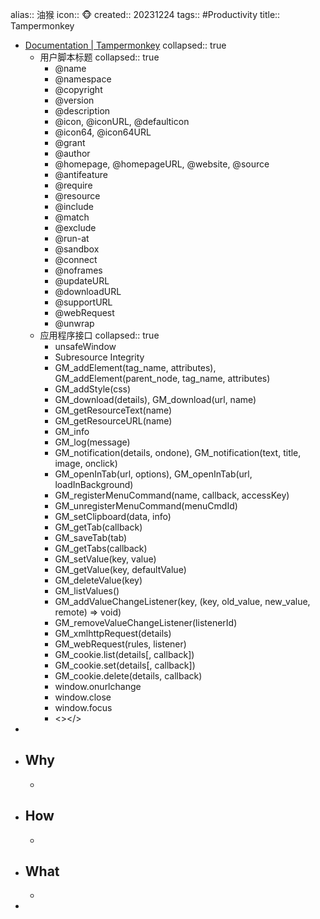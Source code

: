 alias:: 油猴
icon:: 🐵
created:: 20231224
tags:: #Productivity
title:: Tampermonkey
- [Documentation | Tampermonkey](https://www.tampermonkey.net/documentation.php)
  collapsed:: true
  - 用户脚本标题
    collapsed:: true
    - @name
    - @namespace
    - @copyright
    - @version
    - @description
    - @icon, @iconURL, @defaulticon
    - @icon64, @icon64URL
    - @grant
    - @author
    - @homepage, @homepageURL, @website, @source
    - @antifeature
    - @require
    - @resource
    - @include
    - @match
    - @exclude
    - @run-at
    - @sandbox
    - @connect
    - @noframes
    - @updateURL
    - @downloadURL
    - @supportURL
    - @webRequest
    - @unwrap
  - 应用程序接口
    collapsed:: true
    - unsafeWindow
    - Subresource Integrity
    - GM_addElement(tag_name, attributes), GM_addElement(parent_node, tag_name, attributes)
    - GM_addStyle(css)
    - GM_download(details), GM_download(url, name)
    - GM_getResourceText(name)
    - GM_getResourceURL(name)
    - GM_info
    - GM_log(message)
    - GM_notification(details, ondone), GM_notification(text, title, image, onclick)
    - GM_openInTab(url, options), GM_openInTab(url, loadInBackground)
    - GM_registerMenuCommand(name, callback, accessKey)
    - GM_unregisterMenuCommand(menuCmdId)
    - GM_setClipboard(data, info)
    - GM_getTab(callback)
    - GM_saveTab(tab)
    - GM_getTabs(callback)
    - GM_setValue(key, value)
    - GM_getValue(key, defaultValue)
    - GM_deleteValue(key)
    - GM_listValues()
    - GM_addValueChangeListener(key, (key, old_value, new_value, remote) => void)
    - GM_removeValueChangeListener(listenerId)
    - GM_xmlhttpRequest(details)
    - GM_webRequest(rules, listener)
    - GM_cookie.list(details[, callback])
    - GM_cookie.set(details[, callback])
    - GM_cookie.delete(details, callback)
    - window.onurlchange
    - window.close
    - window.focus
    - <><![CDATA[...]]></>
-
- ## Why
  -
- ## How
  -
- ## What
  -
-